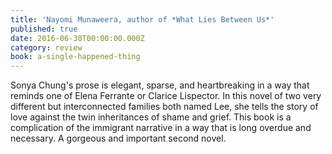 ```yaml
---
title: 'Nayomi Munaweera, author of *What Lies Between Us*'
published: true
date: 2016-06-30T00:00:00.000Z
category: review
book: a-single-happened-thing
---
```



Sonya Chung's prose is elegant, sparse, and heartbreaking in a way that reminds one of Elena Ferrante or Clarice Lispector. In this novel of two very different but interconnected families both named Lee, she tells the story of love against the twin inheritances of shame and grief. This book is a complication of the immigrant narrative in a way that is long overdue and necessary. A gorgeous and important second novel.